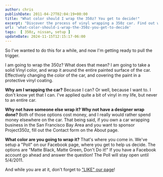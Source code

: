 ```yaml
---
author: chris
publishDate: 2011-04-27T02:04:19+00:00
title: "What color should I wrap the 350z? You get to decide!"
excerpt: "Discover the process of vinyl wrapping a 350z car. Find out why it's done, how it's cost-effective, and help choose the wrap color by voting in our po..."
url: 'what-color-should-i-wrap-the-350z-you-get-to-decide'
tags:  [ 350z, nissan, setup ] 
updateDate: 2024-11-15T12:15:17-06:00
---
```


So I've wanted to do this for a while, and now I'm getting ready to pull the trigger.

I am going to wrap the 350z? What does that mean? I am going to take a solid Vinyl color, and wrap it around the entire painted surface of the car. Effectively changing the color of the car, and covering the paint in a protective vinyl coating.

<strong>Why am I wrapping the car?</strong> Because I can? Or well, because I want to. I don't know yet that I can. I've applied quite a bit of vinyl in my life, but never to an entire car.

<strong>Why not have someone else wrap it? Why not have a designer wrap done? </strong>Both of those options cost money, and I really would rather spend money elsewhere on the car. That being said, if you own a car wrapping business in the San Francisco Bay Area and you want to sponsor Project350z, fill out the Contact form on the About page. 

<strong>What color are you going to wrap it?</strong> That's where you come in. We've setup a "Poll" on our Facebook page, where you get to help us decide. The options are "Matte Black, Matte Green, Don't Do it!" If you have a Facebook account go ahead and answer the question! The Poll will stay open until 5/4/2011.

And while you are at it, don't forget to <a href="https://www.facebook.com/project350z" >"LIKE" our page</a>!
